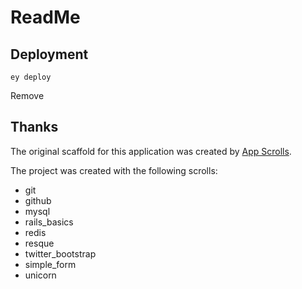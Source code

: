 # ReadMe


## Deployment

```
ey deploy
```
Remove
## Thanks

The original scaffold for this application was created by [App Scrolls](http://appscrolls.org).

The project was created with the following scrolls:

* git
* github
* mysql
* rails_basics
* redis
* resque
* twitter_bootstrap
* simple_form
* unicorn


